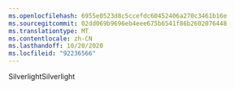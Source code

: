 ```yaml
---
ms.openlocfilehash: 6955e0523d8c5ccefdc60452406a270c3461b16e
ms.sourcegitcommit: 02dd069b9696eb4eee675b6541f86b2602076448
ms.translationtype: MT
ms.contentlocale: zh-CN
ms.lasthandoff: 10/20/2020
ms.locfileid: "92236566"
---
```

<span data-ttu-id="32904-101">Silverlight</span><span class="sxs-lookup"><span data-stu-id="32904-101">Silverlight</span></span>